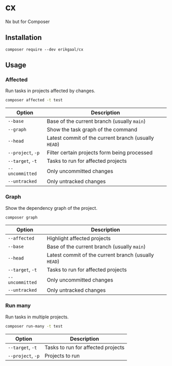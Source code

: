 # cx

Nx but for Composer

## Installation

```shell
composer require --dev erikgaal/cx
```

## Usage

### Affected

Run tasks in projects affected by changes.

```bash
composer affected -t test
```

| Option            | Description                                          |
|-------------------|------------------------------------------------------|
| `--base`          | Base of the current branch (usually `main`)          |
| `--graph`         | Show the task graph of the command                   |
| `--head`          | Latest commit of the current branch (usually `HEAD`) |
| `--project`, `-p` | Filter certain projects form being processed         |
| `--target`, `-t`  | Tasks to run for affected projects                   |
| `--uncommitted`   | Only uncommitted changes                             |
| `--untracked`     | Only untracked changes                               |

### Graph

Show the dependency graph of the project.

```bash
composer graph
```

| Option           | Description                                          |
|------------------|------------------------------------------------------|
| `--affected`     | Highlight affected projects                          |
| `--base`         | Base of the current branch (usually `main`)          |
| `--head`         | Latest commit of the current branch (usually `HEAD`) |
| `--target`, `-t` | Tasks to run for affected projects                   |
| `--uncommitted`  | Only uncommitted changes                             |
| `--untracked`    | Only untracked changes                               |

### Run many

Run tasks in multiple projects.

```bash
composer run-many -t test
```

| Option            | Description                        |
|-------------------|------------------------------------|
| `--target`, `-t`  | Tasks to run for affected projects |
| `--project`, `-p` | Projects to run                    |
